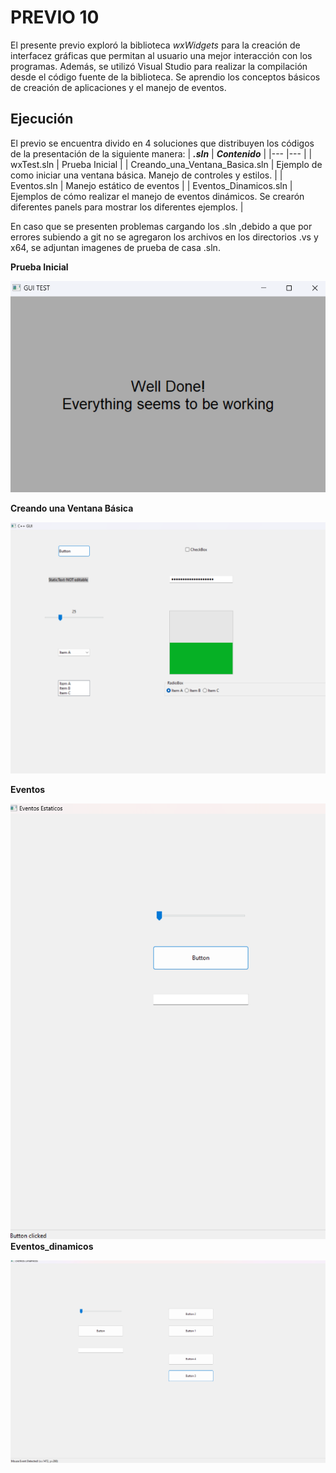 # PREVIO 10
El presente previo exploró la biblioteca _wxWidgets_ para la creación de interfacez gráficas que permitan al usuario una mejor interacción con los programas. Además, se utilizó Visual Studio para realizar la compilación desde el código fuente de la biblioteca.
Se aprendio los conceptos básicos de creación de aplicaciones y el manejo de eventos.
## Ejecución
El previo se encuentra divido en 4 soluciones que distribuyen los códigos de la presentación de la siguiente manera: 
| **_.sln_** 	| **_Contenido_** 	|
|---	|---	|
| wxTest.sln 	| Prueba Inicial 	|
| Creando_una_Ventana_Basica.sln 	| Ejemplo de como iniciar una ventana básica.  Manejo de controles y estilos. 	|
| Eventos.sln 	| Manejo estático de eventos 	|
| Eventos_Dinamicos.sln 	| Ejemplos de cómo realizar el manejo de eventos dinámicos. Se crearón diferentes panels para mostrar los diferentes ejemplos. 	|

En caso que se presenten problemas cargando los .sln ,debido a que por errores subiendo a git no se agregaron los archivos en los directorios .vs y x64, se adjuntan imagenes de prueba de casa .sln.

**Prueba Inicial**

![alt text](image-1.png)

**Creando una Ventana Básica**

![alt text](image-2.png)

**Eventos**

![alt text](image-3.png)
**Eventos_dinamicos**

![alt text](image.png)